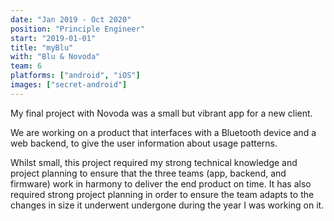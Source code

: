 ```yaml
---
date: "Jan 2019 - Oct 2020"
position: "Principle Engineer"
start: "2019-01-01"
title: "myBlu"
with: "Blu & Novoda"
team: 6
platforms: ["android", "iOS"]
images: ["secret-android"]
---
```

My final project with Novoda was a small but vibrant app for a new client.

We are working on a product that interfaces with a Bluetooth device and a web backend, to give the user information about usage patterns.

Whilst small, this project required my strong technical knowledge and project planning to ensure that the three teams (app, backend, and firmware) work in harmony to deliver the end product on time. It has also required strong project planning in order to ensure the team adapts to the changes in size it underwent undergone during the year I was working on it.